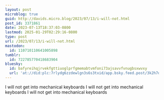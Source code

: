 ```yaml
---
layout: post
microblog: true
guid: http://davids.micro.blog/2023/07/13/i-will-not.html
post_id: 3371861
date: 2023-07-13T18:37:03-0800
lastmod: 2025-01-29T02:29:16-0800
type: post
url: /2023/07/13/i-will-not.html
mastodon:
  id: 110710110641005898
tumblr:
  id: 722785770418683904
bluesky:
  id: bafyreihqjrvekfgttiuoglprfgmemabtvmfoni73ajsavvfvnugbsxwvxy
  url: 'at://did:plc:7rlydg6zzdewlgn3s6s3txid/app.bsky.feed.post/3k2h7dluu3w2w'
---
```

<p>I will not get into mechanical keyboards I will not get into mechanical keyboards I will not get into mechanical keyboards</p>
